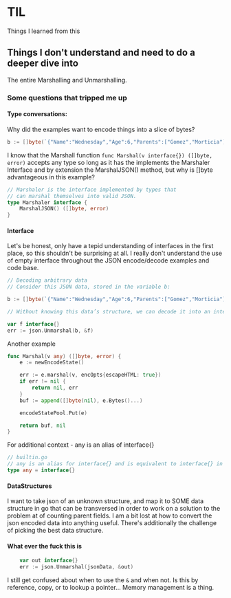 # TIL

Things I learned from this

## Things I don't understand and need to do a deeper dive into

The entire Marshalling and Unmarshalling.

### Some questions that tripped me up

#### Type conversations:

Why did the examples want to encode things into a slice of bytes? 

```go
b := []byte(`{"Name":"Wednesday","Age":6,"Parents":["Gomez","Morticia"]}`)
```

I know that the Marshall function `func Marshal(v interface{}) ([]byte, error)` accepts any type so long as it has the implements the Marshaler Interface and by extension the MarshalJSON() method, but why is []byte advantageous in this example?

```go
// Marshaler is the interface implemented by types that
// can marshal themselves into valid JSON.
type Marshaler interface {
	MarshalJSON() ([]byte, error)
}
```

#### Interface

Let's be honest, only have a tepid understanding of interfaces in the first place, so this shouldn't be surprising at all. I really don't understand the use of empty interface throughout the JSON encode/decode examples and code base.

```go
// Decoding arbitrary data
// Consider this JSON data, stored in the variable b:

b := []byte(`{"Name":"Wednesday","Age":6,"Parents":["Gomez","Morticia"]}`)

// Without knowing this data’s structure, we can decode it into an interface{} value with Unmarshal:

var f interface{}
err := json.Unmarshal(b, &f)
```

Another example 

```go 
func Marshal(v any) ([]byte, error) {
	e := newEncodeState()

	err := e.marshal(v, encOpts{escapeHTML: true})
	if err != nil {
		return nil, err
	}
	buf := append([]byte(nil), e.Bytes()...)

	encodeStatePool.Put(e)

	return buf, nil
}
```

For additional context - any is an alias of interface{}

```go
// builtin.go
// any is an alias for interface{} and is equivalent to interface{} in all ways.
type any = interface{}
```

#### DataStructures

I want to take json of an unknown structure, and map it to SOME data structure in go that can be transversed in order to work on a solution to the problem at of counting parent fields. I am a bit lost at how to convert the json encoded data into anything useful. There's additionally the challenge of picking the best data structure.

#### What ever the fuck this is

```go
	var out interface{}
    err := json.Unmarshal(jsonData, &out)
```

I still get confused about when to use the `&` and when not. Is this by reference, copy, or to lookup a pointer... Memory management is a thing. 